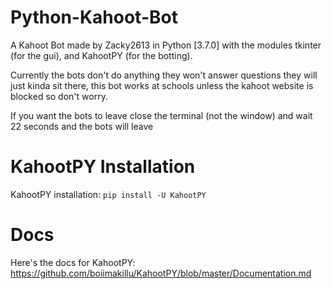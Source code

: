 # Python-Kahoot-Bot
A Kahoot Bot made by Zacky2613 in Python [3.7.0] with the modules tkinter (for the gui), and KahootPY (for the botting).

Currently the bots don't do anything they won't answer questions they will just kinda sit there, this bot works at schools unless the kahoot website is blocked so don't worry.

If you want the bots to leave close the terminal (not the window) and wait 22 seconds and the bots will leave

# KahootPY Installation

KahootPY installation: `pip install -U KahootPY` 

# Docs

Here's the docs for KahootPY: https://github.com/boiimakillu/KahootPY/blob/master/Documentation.md
